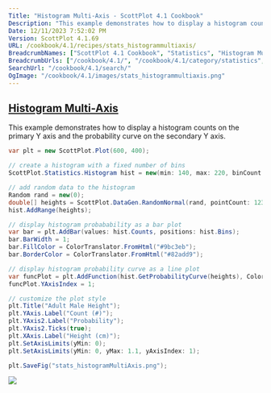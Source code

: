 ```yaml
---
Title: "Histogram Multi-Axis - ScottPlot 4.1 Cookbook"
Description: "This example demonstrates how to display a histogram counts on the primary Y axis and the probability curve on the secondary Y axis."
Date: 12/11/2023 7:52:02 PM
Version: ScottPlot 4.1.69
URL: /cookbook/4.1/recipes/stats_histogrammultiaxis/
BreadcrumbNames: ["ScottPlot 4.1 Cookbook", "Statistics", "Histogram Multi-Axis"]
BreadcrumbUrls: ["/cookbook/4.1/", "/cookbook/4.1/category/statistics", "/cookbook/4.1/recipes/stats_histogrammultiaxis/"]
SearchUrl: "/cookbook/4.1/search/"
OgImage: "/cookbook/4.1/images/stats_histogrammultiaxis.png"
---
```


<h2><a href='/cookbook/4.1/recipes/stats_histogrammultiaxis/'>Histogram Multi-Axis</a></h2>

This example demonstrates how to display a histogram counts on the primary Y axis and the probability curve on the secondary Y axis.

```cs
var plt = new ScottPlot.Plot(600, 400);

// create a histogram with a fixed number of bins
ScottPlot.Statistics.Histogram hist = new(min: 140, max: 220, binCount: 100);

// add random data to the histogram
Random rand = new(0);
double[] heights = ScottPlot.DataGen.RandomNormal(rand, pointCount: 1234, mean: 178.4, stdDev: 7.6);
hist.AddRange(heights);

// display histogram probabability as a bar plot
var bar = plt.AddBar(values: hist.Counts, positions: hist.Bins);
bar.BarWidth = 1;
bar.FillColor = ColorTranslator.FromHtml("#9bc3eb");
bar.BorderColor = ColorTranslator.FromHtml("#82add9");

// display histogram probability curve as a line plot
var funcPlot = plt.AddFunction(hist.GetProbabilityCurve(heights), Color.Black, 2, LineStyle.Dash);
funcPlot.YAxisIndex = 1;

// customize the plot style
plt.Title("Adult Male Height");
plt.YAxis.Label("Count (#)");
plt.YAxis2.Label("Probability");
plt.YAxis2.Ticks(true);
plt.XAxis.Label("Height (cm)");
plt.SetAxisLimits(yMin: 0);
plt.SetAxisLimits(yMin: 0, yMax: 1.1, yAxisIndex: 1);

plt.SaveFig("stats_histogramMultiAxis.png");
```

<img src='../../images/stats_histogrammultiaxis.png' class='d-block mx-auto my-5' />


